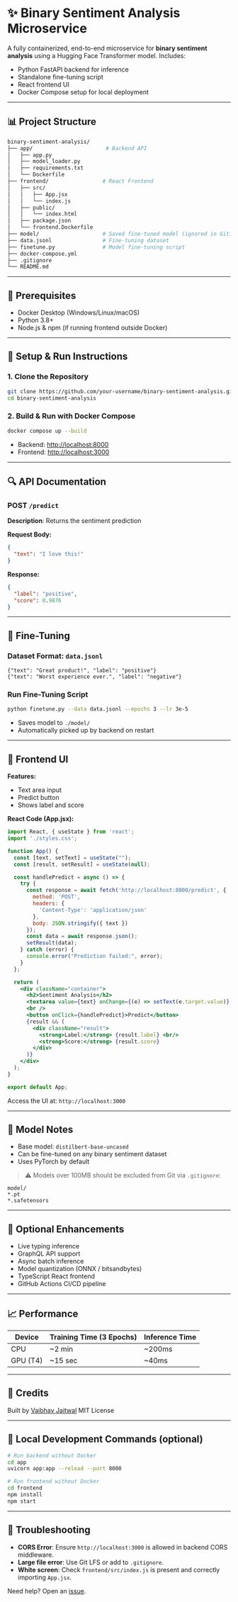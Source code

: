 # ✨ Binary Sentiment Analysis Microservice

A fully containerized, end-to-end microservice for **binary sentiment analysis** using a Hugging Face Transformer model. Includes:

- Python FastAPI backend for inference
- Standalone fine-tuning script
- React frontend UI
- Docker Compose setup for local deployment

---

## 📊 Project Structure

```bash
binary-sentiment-analysis/
├── app/                       # Backend API
│   ├── app.py
│   ├── model_loader.py
│   ├── requirements.txt
│   └── Dockerfile
├── frontend/                 # React Frontend
│   ├── src/
│   │   ├── App.jsx
│   │   └── index.js
│   ├── public/
│   │   └── index.html
│   ├── package.json
│   └── frontend.Dockerfile
├── model/                    # Saved fine-tuned model (ignored in Git)
├── data.jsonl                # Fine-tuning dataset
├── finetune.py               # Model fine-tuning script
├── docker-compose.yml
├── .gitignore
└── README.md
```

---

## 📅 Prerequisites

- Docker Desktop (Windows/Linux/macOS)
- Python 3.8+
- Node.js & npm (if running frontend outside Docker)

---

## 🧱 Setup & Run Instructions

### 1. Clone the Repository

```bash
git clone https://github.com/your-username/binary-sentiment-analysis.git
cd binary-sentiment-analysis
```

### 2. Build & Run with Docker Compose

```bash
docker compose up --build
```

- Backend: [http://localhost:8000](http://localhost:8000)
- Frontend: [http://localhost:3000](http://localhost:3000)

---

## 🔍 API Documentation

### POST `/predict`

**Description**: Returns the sentiment prediction

**Request Body:**

```json
{
  "text": "I love this!"
}
```

**Response:**

```json
{
  "label": "positive",
  "score": 0.9876
}
```

---

## 🔧 Fine-Tuning

### Dataset Format: `data.jsonl`

```jsonl
{"text": "Great product!", "label": "positive"}
{"text": "Worst experience ever.", "label": "negative"}
```

### Run Fine-Tuning Script

```bash
python finetune.py --data data.jsonl --epochs 3 --lr 3e-5
```

- Saves model to `./model/`
- Automatically picked up by backend on restart

---

## 🎨 Frontend UI

**Features:**

- Text area input
- Predict button
- Shows label and score

**React Code (App.jsx):**

```jsx
import React, { useState } from 'react';
import './styles.css';

function App() {
  const [text, setText] = useState("");
  const [result, setResult] = useState(null);

  const handlePredict = async () => {
    try {
      const response = await fetch('http://localhost:8000/predict', {
        method: 'POST',
        headers: {
          'Content-Type': 'application/json'
        },
        body: JSON.stringify({ text })
      });
      const data = await response.json();
      setResult(data);
    } catch (error) {
      console.error("Prediction failed:", error);
    }
  };

  return (
    <div className="container">
      <h2>Sentiment Analysis</h2>
      <textarea value={text} onChange={(e) => setText(e.target.value)} rows={5} cols={50} />
      <br />
      <button onClick={handlePredict}>Predict</button>
      {result && (
        <div className="result">
          <strong>Label:</strong> {result.label} <br/>
          <strong>Score:</strong> {result.score}
        </div>
      )}
    </div>
  );
}

export default App;
```

Access the UI at: `http://localhost:3000`

---


## 📅 Model Notes

- Base model: `distilbert-base-uncased`
- Can be fine-tuned on any binary sentiment dataset
- Uses PyTorch by default

> ⚠️ Models over 100MB should be excluded from Git via `.gitignore`:

```gitignore
model/
*.pt
*.safetensors
```

---

## 🌟 Optional Enhancements

- Live typing inference
- GraphQL API support
- Async batch inference
- Model quantization (ONNX / bitsandbytes)
- TypeScript React frontend
- GitHub Actions CI/CD pipeline

---

## 📈 Performance

| Device   | Training Time (3 Epochs) | Inference Time |
| -------- | ------------------------ | -------------- |
| CPU      | \~2 min                  | \~200ms        |
| GPU (T4) | \~15 sec                 | \~40ms         |

---

## 🙏 Credits

Built by [Vaibhav Jaitwal](https://github.com/veybhaav) MIT License

---

## 📁 Local Development Commands (optional)

```bash
# Run backend without Docker
cd app
uvicorn app:app --reload --port 8000

# Run frontend without Docker
cd frontend
npm install
npm start
```

---

## 🚫 Troubleshooting

- **CORS Error**: Ensure `http://localhost:3000` is allowed in backend CORS middleware.
- **Large file error**: Use Git LFS or add to `.gitignore`.
- **White screen**: Check `frontend/src/index.js` is present and correctly importing `App.jsx`.

Need help? Open an [issue](https://github.com/your-username/binary-sentiment-analysis/issues).

